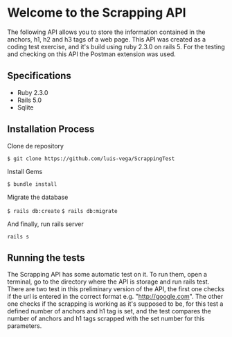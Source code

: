 # Welcome to the Scrapping API

The following API allows you to store the information contained in the anchors, h1, h2 and h3 tags of a web page. This API was created as a coding test exercise, and it's build using ruby 2.3.0 on rails 5. For the testing and checking on this API the Postman extension was used.

## Specifications

* Ruby 2.3.0
* Rails 5.0
* Sqlite

## Installation Process

Clone de repository

``$ git clone https://github.com/luis-vega/ScrappingTest ``

Install Gems

``$ bundle install``

Migrate the database

``$ rails db:create``
``$ rails db:migrate``

And finally, run rails server

``rails s``

## Running the tests

The Scrapping API has some automatic test on it. To run them, open a terminal, go to the directory where the API is storage and run rails test. There are two test in this preliminary version of the API, the first one checks if the url is entered in the correct format e.g. "http://google.com". The other one checks if the scrapping is working as it's supposed to be, for this test a defined number of anchors and h1 tag is set, and the test compares the number of anchors and h1 tags scrapped with the set number for this parameters.